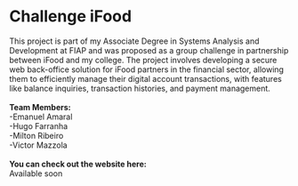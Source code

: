 <h1>Challenge iFood</h1>
This project is part of my Associate Degree in Systems Analysis and Development at FIAP and was proposed as a group challenge in partnership between iFood and my college. The project involves developing a secure web back-office solution for iFood partners in the financial sector, allowing them to efficiently manage their digital account transactions, with features like balance inquiries, transaction histories, and payment management.<br><br>
<b>Team Members:</b><br>
-Emanuel Amaral<br>
-Hugo Farranha <br>
-Milton Ribeiro <br>
-Victor Mazzola <br>


<br>
<b>You can check out the website here:</b><br>
Available soon
